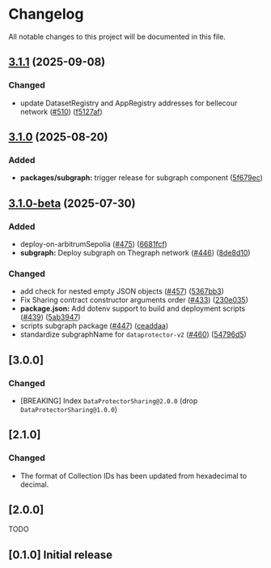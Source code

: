 # Changelog

All notable changes to this project will be documented in this file.

## [3.1.1](https://github.com/iExecBlockchainComputing/dataprotector-sdk/compare/subgraph-v3.1.0...subgraph-v3.1.1) (2025-09-08)


### Changed

* update DatasetRegistry and AppRegistry addresses for bellecour network ([#510](https://github.com/iExecBlockchainComputing/dataprotector-sdk/issues/510)) ([f5127af](https://github.com/iExecBlockchainComputing/dataprotector-sdk/commit/f5127af747fb166ceb2a423dc22d7b7e88d35f77))

## [3.1.0](https://github.com/iExecBlockchainComputing/dataprotector-sdk/compare/subgraph-v3.1.0-beta...subgraph-v3.1.0) (2025-08-20)

### Added

* **packages/subgraph:** trigger release for subgraph component ([5f679ec](https://github.com/iExecBlockchainComputing/dataprotector-sdk/commit/5f679ec0056a3824e5195c5a7f97182af63efbbd))

## [3.1.0-beta](https://github.com/iExecBlockchainComputing/dataprotector-sdk/compare/dataprotector-v2-v3.0.0...dataprotector-v2-v3.1.0-beta) (2025-07-30)

### Added

* deploy-on-arbitrumSepolia ([#475](https://github.com/iExecBlockchainComputing/dataprotector-sdk/issues/475)) ([6681fcf](https://github.com/iExecBlockchainComputing/dataprotector-sdk/commit/6681fcf9d6ec34c9ab075a90caa96d347cc06f92))
* **subgraph:** Deploy subgraph on Thegraph network ([#446](https://github.com/iExecBlockchainComputing/dataprotector-sdk/issues/446)) ([8de8d10](https://github.com/iExecBlockchainComputing/dataprotector-sdk/commit/8de8d10ec7ddc1d1a44eee3df3b05352d8adcc58))

### Changed

* add check for nested empty JSON objects ([#457](https://github.com/iExecBlockchainComputing/dataprotector-sdk/issues/457)) ([5367bb3](https://github.com/iExecBlockchainComputing/dataprotector-sdk/commit/5367bb35877da4338fcdf7033a8a1e567177f0b6))
* Fix Sharing contract constructor arguments order ([#433](https://github.com/iExecBlockchainComputing/dataprotector-sdk/issues/433)) ([230e035](https://github.com/iExecBlockchainComputing/dataprotector-sdk/commit/230e035c4b06bcd26b4bce21c72916fc9c12ecde))
* **package.json:** Add dotenv support to build and deployment scripts ([#439](https://github.com/iExecBlockchainComputing/dataprotector-sdk/issues/439)) ([5ab3947](https://github.com/iExecBlockchainComputing/dataprotector-sdk/commit/5ab3947ee57f75e19e6911cbe774766bc21dc274))
* scripts subgraph package ([#447](https://github.com/iExecBlockchainComputing/dataprotector-sdk/issues/447)) ([ceaddaa](https://github.com/iExecBlockchainComputing/dataprotector-sdk/commit/ceaddaa424064c0cae4c1f53506a16ad29097bf7))
* standardize subgraphName for `dataprotector-v2` ([#460](https://github.com/iExecBlockchainComputing/dataprotector-sdk/issues/460)) ([54796d5](https://github.com/iExecBlockchainComputing/dataprotector-sdk/commit/54796d5de7f68a4a1b37e3273e4d5493c69ab719))

## [3.0.0]

### Changed

* [BREAKING] Index `DataProtectorSharing@2.0.0` (drop `DataProtectorSharing@1.0.0`)

## [2.1.0]

### Changed

* The format of Collection IDs has been updated from hexadecimal to decimal.

## [2.0.0]

TODO

## [0.1.0] Initial release
